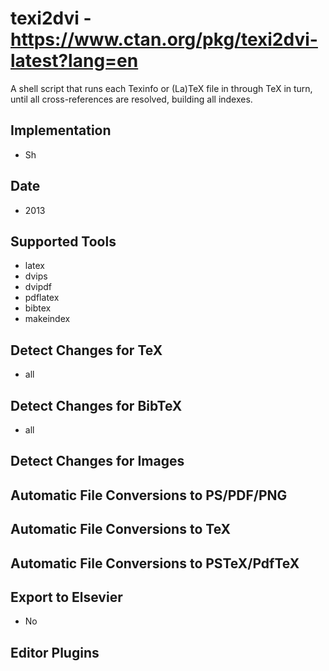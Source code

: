 # texi2dvi - https://www.ctan.org/pkg/texi2dvi-latest?lang=en
A shell script that runs each Tex­info or (La)TeX file in through TeX in turn, un­til all cross-ref­er­ences are re­solved, build­ing all in­dexes.

## Implementation
- Sh

## Date
- 2013

## Supported Tools
- latex
- dvips
- dvipdf
- pdflatex
- bibtex
- makeindex

## Detect Changes for TeX
- all

## Detect Changes for BibTeX
- all

## Detect Changes for Images

## Automatic File Conversions to PS/PDF/PNG

## Automatic File Conversions to TeX

## Automatic File Conversions to PSTeX/PdfTeX

## Export to Elsevier
- No

## Editor Plugins
